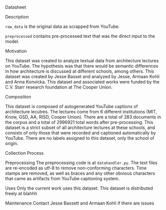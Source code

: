Datasheet

Description

`raw_data` is the original data as scrapped from YouTube. 

`preprocessed` contains pre-processed text that was the direct input to the model. 


Motivation

This dataset was created to analyze textual data from architecture lectures on YouTube.
The hypothesis was that there would be semantic differences in how architecture is
discussed at different schools, among others. This dataset was created by Jesse Basset
and analyzed by Jesse, Armaan Kohli and Anna Konvicka. This dataset and associated works 
were funded by the C.V. Starr research foundation at The Cooper Union. 

Composition

This dataset is composed of autogenerated YouTube captions of architecture lecutres. The
lectures come from 6 different institutions (MIT, Know, GSD, AA, RISD, Cooper Union).
There are a total of 283 documents in the corpus and a total of 2996921 total words
after pre-processing. This dataset is a strict subset of all architecture lectures at
these schools, and consists of only those that were recorded and captioned automatically
by YouTube. There are no labels assigned to this dataset, only the school of origin. 

Collection Process



Preprocessing
The preprocessing code is at `datahandler.py`. The text files are re-encoded as utf-8 to
remove non-conforming characters. Time stamps are removed, as well as braces and any
other obvious characters that came as artifacts from YouTube captioning system. 

Uses
Only the current work uses this dataset. This dataset is distributed freely at blahhh

Maintenance
Contact Jesse Bassett and Armaan Kohli if there are issues

